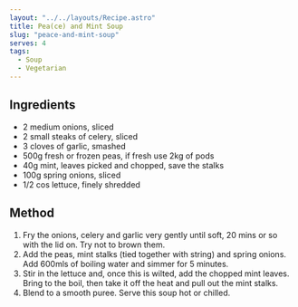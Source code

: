```yaml
---
layout: "../../layouts/Recipe.astro"
title: Pea(ce) and Mint Soup
slug: "peace-and-mint-soup"
serves: 4
tags:
  - Soup
  - Vegetarian
---
```


## Ingredients

- 2 medium onions, sliced
- 2 small steaks of celery, sliced
- 3 cloves of garlic, smashed
- 500g fresh or frozen peas, if fresh use 2kg of pods
- 40g mint, leaves picked and chopped, save the stalks
- 100g spring onions, sliced
- 1/2 cos lettuce, finely shredded

## Method

1. Fry the onions, celery and garlic very gently until soft, 20 mins or so with the lid on. Try not to brown them.
1. Add the peas, mint stalks (tied together with string) and spring onions. Add 600mls of boiling water and simmer for 5 minutes.
1. Stir in the lettuce and, once this is wilted, add the chopped mint leaves. Bring to the boil, then take it off the heat and pull out the mint stalks.
1. Blend to a smooth puree. Serve this soup hot or chilled.